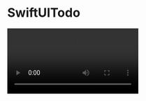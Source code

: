 # SwiftUITodo

<video controls="controls" name="media">
    <source src="ToDoList.mov" type="video/mp4">
</video>